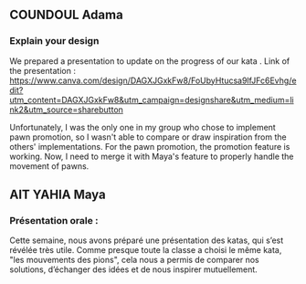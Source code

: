 ## COUNDOUL Adama

### Explain your design 

We prepared a presentation to update on the progress of our kata .
Link of the presentation : https://www.canva.com/design/DAGXJGxkFw8/FoUbyHtucsa9lfJFc6Evhg/edit?utm_content=DAGXJGxkFw8&utm_campaign=designshare&utm_medium=link2&utm_source=sharebutton

Unfortunately, I was the only one in my group who chose to implement pawn promotion, so I wasn't able to compare or draw inspiration from the others' implementations.
For the pawn promotion, the promotion feature is working. Now, I need to merge it with Maya's feature to properly handle the movement of pawns.

## AIT YAHIA Maya

### Présentation orale : 

Cette semaine, nous avons préparé une présentation des katas, qui s’est révélée très utile. 
Comme presque toute la classe a choisi le même kata, "les mouvements des pions", cela nous a permis de comparer nos solutions, d’échanger des idées et de nous inspirer mutuellement.


